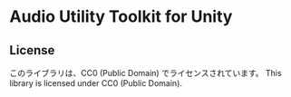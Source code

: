 # Audio Utility Toolkit for Unity

## License
このライブラリは、CC0 (Public Domain) でライセンスされています。
This library is licensed under CC0 (Public Domain).
